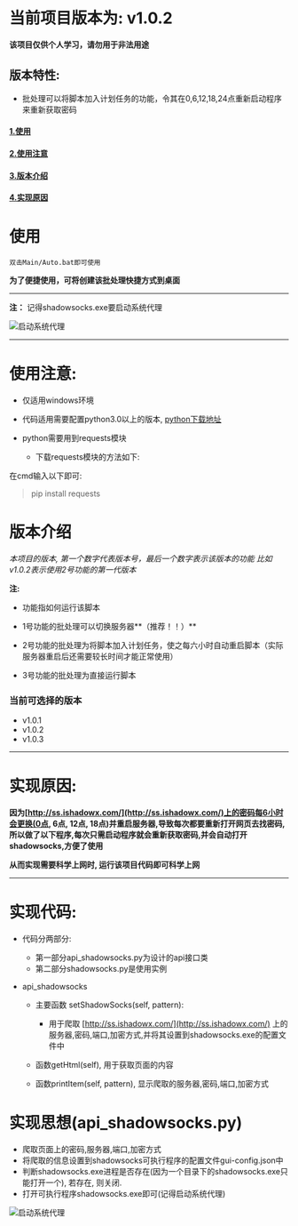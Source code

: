 # 当前项目版本为: v1.0.2
**该项目仅供个人学习，请勿用于非法用途**

## 版本特性:

- 批处理可以将脚本加入计划任务的功能，令其在0,6,12,18,24点重新启动程序来重新获取密码

#### [1.使用](#user-content-使用)
#### [2.使用注意](#user-content-使用注意)
#### [3.版本介绍](#user-content-版本介绍)
#### [4.实现原因](#user-content-实现原因)


# 使用
    
    双击Main/Auto.bat即可使用

**为了便捷使用，可将创建该批处理快捷方式到桌面**
   
   
---
**注：**
记得shadowsocks.exe要启动系统代理

![启动系统代理](1.png)

---

# 使用注意:

 - 仅适用windows环境

 - 代码适用需要配置python3.0以上的版本, [python下载地址](https://www.python.org/downloads/windows/)

 - python需要用到requests模块

     - 下载requests模块的方法如下:
     
在cmd输入以下即可:
         
> pip install requests
        

# 版本介绍
*本项目的版本, 第一个数字代表版本号，最后一个数字表示该版本的功能*
*比如v1.0.2表示使用2号功能的第一代版本*

**注:**

- 功能指如何运行该脚本
- 1号功能的批处理可以切换服务器**（推荐！！）**

- 2号功能的批处理为将脚本加入计划任务，使之每六小时自动重启脚本（实际服务器重启后还需要较长时间才能正常使用）

- 3号功能的批处理为直接运行脚本

### 当前可选择的版本
- v1.0.1
- v1.0.2
- v1.0.3

---

# 实现原因:
**因为[http://ss.ishadowx.com/](http://ss.ishadowx.com/)上的密码每6小时会更换(0点, 6点, 12点, 18点)并重启服务器,导致每次都要重新打开网页去找密码,所以做了以下程序,每次只需启动程序就会重新获取密码,并会自动打开shadowsocks,方便了使用**  

**从而实现需要科学上网时, 运行该项目代码即可科学上网** 

---

# 实现代码:

 - 代码分两部分: 
     - 第一部分api_shadowsocks.py为设计的api接口类
     - 第二部分shadowsocks.py是使用实例
     
 - api_shadowsocks
     - 主要函数 setShadowSocks(self, pattern):
     
         - 用于爬取 [http://ss.ishadowx.com/](http://ss.ishadowx.com/) 上的服务器,密码,端口,加密方式,并将其设置到shadowsocks.exe的配置文件中
         
     - 函数getHtml(self), 用于获取页面的内容
     
     - 函数printItem(self, pattern), 显示爬取的服务器,密码,端口,加密方式
         
# 实现思想(api_shadowsocks.py)
 - 爬取页面上的密码,服务器,端口,加密方式
 - 将爬取的信息设置到shadowsocks可执行程序的配置文件gui-config.json中
 - 判断shadowsocks.exe进程是否存在(因为一个目录下的shadowsocks.exe只能打开一个), 若存在, 则关闭.
 - 打开可执行程序shadowsocks.exe即可(记得启动系统代理)

![启动系统代理](1.png)





